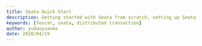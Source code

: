 ```yaml
---
title: Seata Quick Start
description: Getting started with Seata from scratch, setting up Seata services, and integrating distributed transactions into Java projects.
keywords: [fescar, seata, distributed transaction]
author: yudaoyuanma
date: 2020/04/19
---
```

